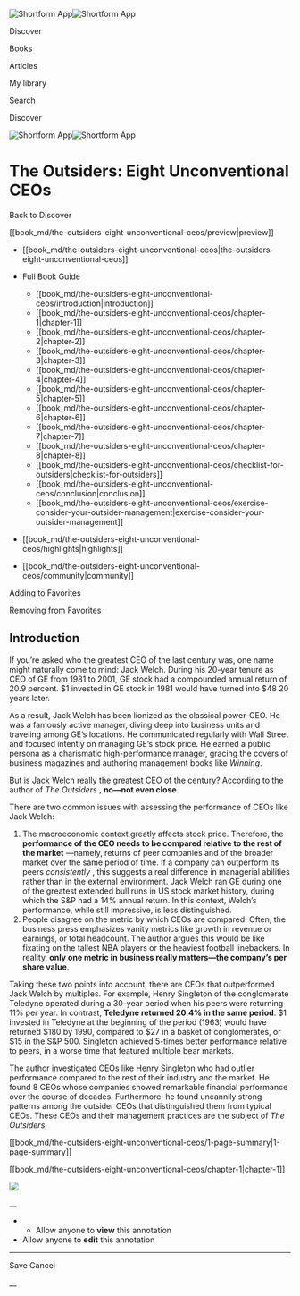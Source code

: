 ![Shortform App](/img/logo.36a2399e.svg)![Shortform App](/img/logo-dark.70c1b072.svg)

Discover

Books

Articles

My library

Search

Discover

![Shortform App](/img/logo.36a2399e.svg)![Shortform App](/img/logo-dark.70c1b072.svg)

# The Outsiders: Eight Unconventional CEOs

Back to Discover

[[book_md/the-outsiders-eight-unconventional-ceos/preview|preview]]

  * [[book_md/the-outsiders-eight-unconventional-ceos|the-outsiders-eight-unconventional-ceos]]
  * Full Book Guide

    * [[book_md/the-outsiders-eight-unconventional-ceos/introduction|introduction]]
    * [[book_md/the-outsiders-eight-unconventional-ceos/chapter-1|chapter-1]]
    * [[book_md/the-outsiders-eight-unconventional-ceos/chapter-2|chapter-2]]
    * [[book_md/the-outsiders-eight-unconventional-ceos/chapter-3|chapter-3]]
    * [[book_md/the-outsiders-eight-unconventional-ceos/chapter-4|chapter-4]]
    * [[book_md/the-outsiders-eight-unconventional-ceos/chapter-5|chapter-5]]
    * [[book_md/the-outsiders-eight-unconventional-ceos/chapter-6|chapter-6]]
    * [[book_md/the-outsiders-eight-unconventional-ceos/chapter-7|chapter-7]]
    * [[book_md/the-outsiders-eight-unconventional-ceos/chapter-8|chapter-8]]
    * [[book_md/the-outsiders-eight-unconventional-ceos/checklist-for-outsiders|checklist-for-outsiders]]
    * [[book_md/the-outsiders-eight-unconventional-ceos/conclusion|conclusion]]
    * [[book_md/the-outsiders-eight-unconventional-ceos/exercise-consider-your-outsider-management|exercise-consider-your-outsider-management]]
  * [[book_md/the-outsiders-eight-unconventional-ceos/highlights|highlights]]
  * [[book_md/the-outsiders-eight-unconventional-ceos/community|community]]



Adding to Favorites 

Removing from Favorites 

## Introduction

If you’re asked who the greatest CEO of the last century was, one name might naturally come to mind: Jack Welch. During his 20-year tenure as CEO of GE from 1981 to 2001, GE stock had a compounded annual return of 20.9 percent. $1 invested in GE stock in 1981 would have turned into $48 20 years later.

As a result, Jack Welch has been lionized as the classical power-CEO. He was a famously active manager, diving deep into business units and traveling among GE’s locations. He communicated regularly with Wall Street and focused intently on managing GE’s stock price. He earned a public persona as a charismatic high-performance manager, gracing the covers of business magazines and authoring management books like _Winning_.

But is Jack Welch really the greatest CEO of the century? According to the author of _The Outsiders_ , **no—not even close**.

There are two common issues with assessing the performance of CEOs like Jack Welch:

  1. The macroeconomic context greatly affects stock price. Therefore, the **performance of the CEO needs to be compared relative to the rest of the market** —namely, returns of peer companies and of the broader market over the same period of time. If a company can outperform its peers _consistently_ , this suggests a real difference in managerial abilities rather than in the external environment. Jack Welch ran GE during one of the greatest extended bull runs in US stock market history, during which the S&P had a 14% annual return. In this context, Welch’s performance, while still impressive, is less distinguished.
  2. People disagree on the metric by which CEOs are compared. Often, the business press emphasizes vanity metrics like growth in revenue or earnings, or total headcount. The author argues this would be like fixating on the tallest NBA players or the heaviest football linebackers. In reality, **only one metric in business really matters—the company’s per share value**.



Taking these two points into account, there are CEOs that outperformed Jack Welch by multiples. For example, Henry Singleton of the conglomerate Teledyne operated during a 30-year period when his peers were returning 11% per year. In contrast, **Teledyne returned 20.4% in the same period**. $1 invested in Teledyne at the beginning of the period (1963) would have returned $180 by 1990, compared to $27 in a basket of conglomerates, or $15 in the S&P 500. Singleton achieved 5-times better performance relative to peers, in a worse time that featured multiple bear markets.

The author investigated CEOs like Henry Singleton who had outlier performance compared to the rest of their industry and the market. He found 8 CEOs whose companies showed remarkable financial performance over the course of decades. Furthermore, he found uncannily strong patterns among the outsider CEOs that distinguished them from typical CEOs. These CEOs and their management practices are the subject of _The Outsiders_.

[[book_md/the-outsiders-eight-unconventional-ceos/1-page-summary|1-page-summary]]

[[book_md/the-outsiders-eight-unconventional-ceos/chapter-1|chapter-1]]

![](https://bat.bing.com/action/0?ti=56018282&Ver=2&mid=8341123d-30e9-485f-adaa-6aedf095cc9e&sid=1711133063fa11eebdec89a8b8ae3bbc&vid=171147a063fa11eea7440fcfeb230d96&vids=0&msclkid=N&pi=0&lg=en-US&sw=800&sh=600&sc=24&nwd=1&tl=Shortform%20%7C%20Book&p=https%3A%2F%2Fwww.shortform.com%2Fapp%2Fbook%2Fthe-outsiders-eight-unconventional-ceos%2Fintroduction&r=&lt=362&evt=pageLoad&sv=1&rn=307902)

__

  *   * Allow anyone to **view** this annotation
  * Allow anyone to **edit** this annotation



* * *

Save Cancel

__



